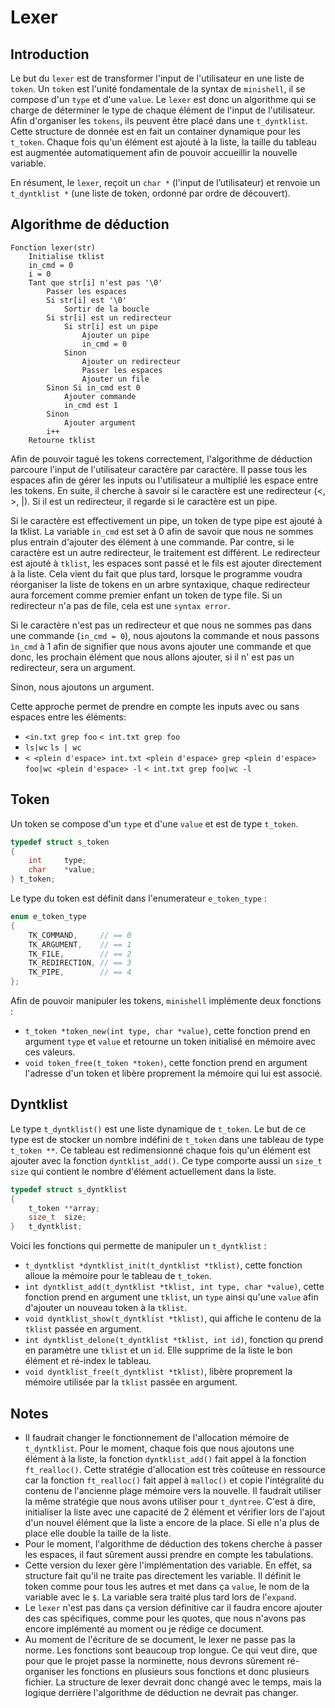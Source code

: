 # Lexer

## Introduction

Le but du `lexer` est de transformer l'input de l'utilisateur en une liste de `token`. Un `token` est l'unité fondamentale de la syntax de `minishell`, il se compose d'un `type` et d'une `value`. Le `lexer` est donc un algorithme qui se charge de déterminer le type de chaque élément de l'input de l'utilisateur. Afin d'organiser les `tokens`, ils peuvent être placé dans une `t_dyntklist`. Cette structure de donnée est en fait un container dynamique pour les `t_token`. Chaque fois qu'un élément est ajouté à la liste, la taille du tableau est augmentée automatiquement afin de pouvoir accueillir la nouvelle variable.

En résument, le `lexer`, reçoit un `char *` (l'input de l’utilisateur) et renvoie un `t_dyntklist *` (une liste de token, ordonné par ordre de découvert).

## Algorithme de déduction

```text
Fonction lexer(str)
    Initialise tklist
    in_cmd = 0
    i = 0
    Tant que str[i] n'est pas '\0'
        Passer les espaces
        Si str[i] est '\0'
            Sortir de la boucle
        Si str[i] est un redirecteur
            Si str[i] est un pipe
                Ajouter un pipe
                in_cmd = 0
            Sinon
                Ajouter un redirecteur
                Passer les espaces
                Ajouter un file
        Sinon Si in_cmd est 0
            Ajouter commande
            in_cmd est 1
        Sinon
            Ajouter argument
        i++
    Retourne tklist
```

Afin de pouvoir tagué les tokens correctement, l'algorithme de déduction parcoure l'input de l'utilisateur caractère par caractère. Il passe tous les espaces afin de gérer les inputs ou l'utilisateur a multiplié les espace entre les tokens. En suite, il cherche à savoir si le caractère est une redirecteur (<, >, |). Si il est un redirecteur, il regarde si le caractère est un pipe.

Si le caractère est effectivement un pipe, un token de type pipe est ajouté à la tklist. La variable `in_cmd` est set à 0 afin de savoir que nous ne sommes plus entrain d'ajouter des élément à une commande.
Par contre, si le caractère est un autre redirecteur, le traitement est différent. Le redirecteur est ajouté à `tklist`, les espaces sont passé et le fils est ajouter directement à la liste. Cela vient du fait que plus tard, lorsque le programme voudra réorganiser la liste de tokens en un arbre syntaxique, chaque redirecteur aura forcement comme premier enfant un token de type file. Si un redirecteur n'a pas de file, cela est une `syntax error`.

Si le caractère n'est pas un redirecteur et que nous ne sommes pas dans une commande (`in_cmd = 0`), nous ajoutons la commande et nous passons `ìn_cmd` à 1 afin de signifier que nous avons ajouter une commande et que donc, les prochain élément que nous allons ajouter, si il n' est pas un redirecteur, sera un argument.

Sinon, nous ajoutons un argument.

Cette approche permet de prendre en compte les inputs avec ou sans espaces entre les éléments:

- `<in.txt grep foo` `< int.txt grep foo`
- `ls|wc` `ls | wc`
- `< <plein d'espace> int.txt <plein d'espace> grep <plein d'espace> foo|wc <plein d'espace> -l` `< int.txt grep foo|wc -l`

## Token

Un token se compose d'un `type` et d'une `value` et est de type `t_token`.

```c
typedef struct s_token
{
    int     type;
    char    *value;
} t_token;
```

Le type du token est définit dans l'enumerateur `e_token_type` :

```c
enum e_token_type
{
    TK_COMMAND,     // == 0
    TK_ARGUMENT,    // == 1
    TK_FILE,        // == 2
    TK_REDIRECTION, // == 3
    TK_PIPE,        // == 4
};
```

Afin de pouvoir manipuler les tokens, `minishell` implémente deux fonctions :

- `t_token *token_new(int type, char *value)`, cette fonction prend en argument `type` et `value` et retourne un token initialisé en mémoire avec ces valeurs.
- `void token_free(t_token *token)`, cette fonction prend en argument l'adresse d'un token et libère proprement la mémoire qui lui est associé.

## Dyntklist

Le type `t_dyntklist()` est une liste dynamique de `t_token`. Le but de ce type est de stocker un nombre indéfini de `t_token` dans une tableau de type `t_token **`. Ce tableau est redimensionné chaque fois qu'un élément est ajouter avec la fonction `dyntklist_add()`. Ce type comporte aussi un `size_t` `size` qui contient le nombre d'élément actuellement dans la liste.

```c
typedef struct s_dyntklist
{
    t_token **array;
    size_t  size;
}   t_dyntklist;
```

Voici les fonctions qui permette de manipuler un `t_dyntklist` :

- `t_dyntklist *dyntklist_init(t_dyntklist *tklist)`, cette fonction alloue la mémoire pour le tableau de `t_token`.
- `int dyntklist_add(t_dyntklist *tklist, int type, char *value)`, cette fonction prend en argument une `tklist`, un `type` ainsi qu'une `value` afin d'ajouter un nouveau token à la `tklist`.
- `void dyntklist_show(t_dyntklist *tklist)`, qui affiche le contenu de la `tklist` passée en argument.
- `int dyntklist_delone(t_dyntklist *tklist, int id)`, fonction qu prend en paramètre une `tklist` et un `id`. Elle supprime de la liste le bon élément et ré-index le tableau.
- `void dyntklist_free(t_dyntklist *tklist)`, libère proprement la mémoire utilisée par la `tklist` passée en argument.

## Notes

- Il faudrait changer le fonctionnement de l'allocation mémoire de `t_dyntklist`. Pour le moment, chaque fois que nous ajoutons une élément à la liste, la fonction `dyntklist_add()` fait appel à la fonction `ft_realloc()`. Cette stratégie d'allocation est très coûteuse en ressource car la fonction `ft_realloc()` fait appel à `malloc()` et copie l'intégralité du contenu de l'ancienne plage mémoire vers la nouvelle.
Il faudrait utiliser la même stratégie que nous avons utiliser pour `t_dyntree`. C'est à dire, initialiser la liste avec une capacité de 2 élément et vérifier lors de l'ajout d'un nouvel élément que la liste a encore de la place. Si elle n'a plus de place elle double la taille de la liste.
- Pour le moment, l'algorithme de déduction des tokens cherche à passer les espaces, il faut sûrement aussi prendre en compte les tabulations.
- Cette version du lexer gère l'implémentation des variable. En effet, sa structure fait qu'il ne traite pas directement les variable. Il définit le token comme pour tous les autres et met dans ça `value`, le nom de la variable avec le `$`. La variable sera traité plus tard lors de l'`expand`.
- Le `lexer` n'est pas dans ça version définitive car il faudra encore ajouter des cas spécifiques, comme pour les quotes, que nous n'avons pas encore implémenté au moment ou je rédige ce document.
- Au moment de l'écriture de se document, le lexer ne passe pas la norme. Les fonctions sont beaucoup trop longue. Ce qui veut dire, que pour que le projet passe la norminette, nous devrons sûrement ré-organiser les fonctions en plusieurs sous fonctions et donc plusieurs fichier. La structure de lexer devrait donc changé avec le temps, mais la logique derrière l'algorithme de déduction ne devrait pas changer.

